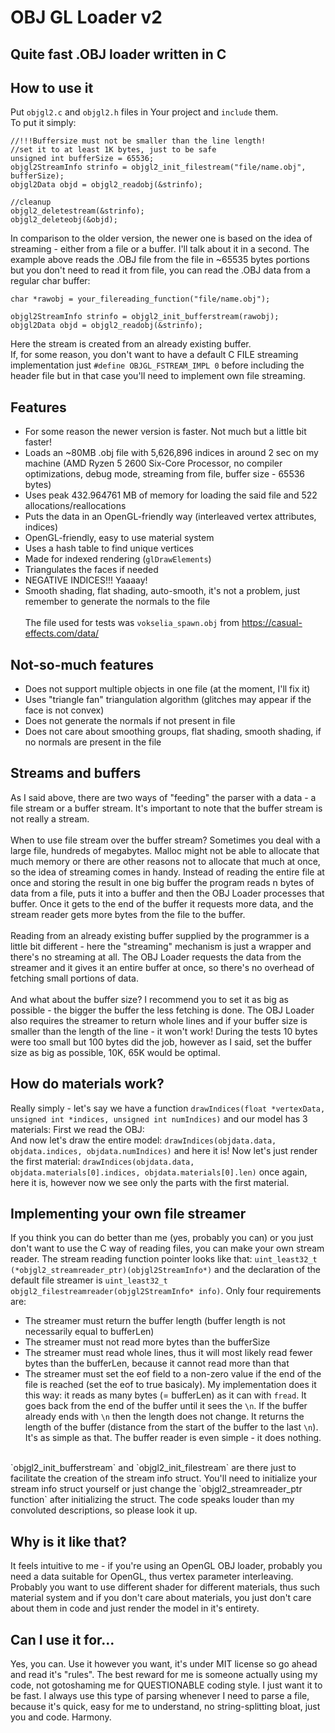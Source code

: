 # OBJ GL Loader v2
## Quite fast .OBJ loader written in C

## How to use it
Put ```objgl2.c``` and ```objgl2.h``` files in Your project and ```include``` them.
<br/>
To put it simply:
```
//!!!Buffersize must not be smaller than the line length!
//set it to at least 1K bytes, just to be safe
unsigned int bufferSize = 65536;
objgl2StreamInfo strinfo = objgl2_init_filestream("file/name.obj", bufferSize);
objgl2Data objd = objgl2_readobj(&strinfo);

//cleanup
objgl2_deletestream(&strinfo);
objgl2_deleteobj(&objd);
```
In comparison to the older version, the newer one is based on the idea of streaming - either from a file or a buffer.
I'll talk about it in a second. The example above reads the .OBJ file from the file in ~65535 bytes portions but you don't need to read it from file, you can read the .OBJ data from a regular char buffer:
```
char *rawobj = your_filereading_function("file/name.obj");

objgl2StreamInfo strinfo = objgl2_init_bufferstream(rawobj);
objgl2Data objd = objgl2_readobj(&strinfo);
```
Here the stream is created from an already existing buffer.
<br/>
If, for some reason, you don't want to have a default C FILE streaming implementation just `#define OBJGL_FSTREAM_IMPL 0` before
including the header file but in that case you'll need to implement own file streaming.

## Features
* For some reason the newer version is faster. Not much but a little bit faster!
* Loads an ~80MB .obj file with 5,626,896 indices in around 2 sec on my machine (AMD Ryzen 5 2600 Six-Core Processor, no compiler optimizations, debug mode, streaming from file, buffer size - 65536 bytes)
* Uses peak 432.964761 MB of memory for loading the said file and 522 allocations/reallocations
* Puts the data in an OpenGL-friendly way (interleaved vertex attributes, indices)
* OpenGL-friendly, easy to use material system
* Uses a hash table to find unique vertices
* Made for indexed rendering (`glDrawElements`)
* Triangulates the faces if needed
* NEGATIVE INDICES!!! Yaaaay!
* Smooth shading, flat shading, auto-smooth, it's not a problem, just remember to generate the normals to the file<br/><br/>
The file used for tests was `vokselia_spawn.obj` from https://casual-effects.com/data/
## Not-so-much features
* Does not support multiple objects in one file (at the moment, I'll fix it)
* Uses "triangle fan" triangulation algorithm (glitches may appear if the face is not convex)
* Does not generate the normals if not present in file
* Does not care about smoothing groups, flat shading, smooth shading, if no normals are present in the file

## Streams and buffers
As I said above, there are two ways of "feeding" the parser with a data - a file stream or a buffer stream.
It's important to note that the buffer stream is not really a stream.<br/><br/>
When to use file stream over the buffer stream? Sometimes you deal with a large file, hundreds of megabytes. Malloc might not be able
to allocate that much memory or there are other reasons not to allocate that much at once, so the idea of streaming comes in handy.
Instead of reading the entire file at once and storing the result in one big buffer the program reads n bytes of data from a file, puts it into
a buffer and then the OBJ Loader processes that buffer. Once it gets to the end of the buffer it requests more data, and the stream reader gets more
bytes from the file to the buffer. <br/><br/>
Reading from an already existing buffer supplied by the programmer is a little bit different - here the "streaming" mechanism is just a wrapper and there's no streaming at all. The OBJ Loader requests the data from the streamer and it gives it an entire buffer at once, so there's no overhead of fetching small portions of data.
<br/><br/>
And what about the buffer size? I recommend you to set it as big as possible - the bigger the buffer the less fetching is done. The OBJ Loader also requires the streamer to return whole lines and if your buffer size is smaller than the length of the line - it won't work! During the tests 10 bytes were too small but 100 bytes did the job, however as I said, set the buffer size as big as possible, 10K, 65K would be optimal.

## How do materials work?
Really simply - let's say we have a function `drawIndices(float *vertexData, unsigned int *indices, unsigned int numIndices)` and our model has 3 materials:
First we read the OBJ: <br/>
And now let's draw the entire model:
`drawIndices(objdata.data, objdata.indices, objdata.numIndices)` and here it is! 
Now let's just render the first material:
`drawIndices(objdata.data, objdata.materials[0].indices, objdata.materials[0].len)` once again, here it is, however now we see only the parts with the first material.

## Implementing your own file streamer
If you think you can do better than me (yes, probably you can) or you just don't want to use the C way of reading files, you can make your own stream reader.
The stream reading function pointer looks like that: `uint_least32_t (*objgl2_streamreader_ptr)(objgl2StreamInfo*)` and the declaration of the default
file streamer is `uint_least32_t objgl2_filestreamreader(objgl2StreamInfo* info)`.
Only four requirements are:
* The streamer must return the buffer length (buffer length is not necessarily equal to bufferLen)
* The streamer must not read more bytes than the bufferSize
* The streamer must read whole lines, thus it will most likely read fewer bytes than the bufferLen, because it cannot read more than that
* The streamer must set the eof field to a non-zero value if the end of the file is reached (set the eof to true basicaly).
My implementation does it this way: it reads as many bytes (= bufferLen) as it can with `fread`. It goes back from the end of the buffer until it sees the `\n`. If the buffer already ends with `\n` then the length does not change. It returns the length of the buffer (distance from the start of the buffer to the last `\n`). It's as simple as that. The buffer reader is even simple - it does nothing.
<br/>
`objgl2_init_bufferstream` and `objgl2_init_filestream` are there just to facilitate the creation of the stream info struct.
You'll need to initialize your stream info struct yourself or just change the `objgl2_streamreader_ptr function` after initializing the struct.
The code speaks louder than my convoluted descriptions, so please look it up.

## Why is it like that?
It feels intuitive to me - if you're using an OpenGL OBJ loader, probably you need a data suitable for OpenGL, thus vertex parameter interleaving.
Probably you want to use different shader for different materials, thus such material system and if you don't care about materials,
you just don't care about them in code and just render the model in it's entirety.

## Can I use it for...
Yes, you can. Use it however you want, it's under MIT license so go ahead and read it's "rules". The best reward for me is someone actually using my code, not gotoshaming me for QUESTIONABLE coding style. I just want it to be fast. I always use this type of parsing whenever I need to parse a file, because it's quick, easy for me to understand, no string-splitting bloat, just you and code. Harmony.
